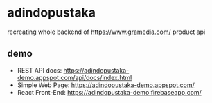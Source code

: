 # adindopustaka
recreating whole backend of https://www.gramedia.com/ product api

## demo
- REST API docs: https://adindopustaka-demo.appspot.com/api/docs/index.html
- Simple Web Page: https://adindopustaka-demo.appspot.com/
- React Front-End: https://adindopustaka-demo.firebaseapp.com/
